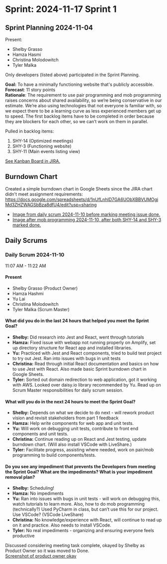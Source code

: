 # Sprint: 2024-11-17 Sprint 1

## Sprint Planning 2024-11-04

Present:
* Shelby Grasso
* Hamza Hasmi
* Christina Molodowitch
* Tyler Malka

Only developers (listed above) participated in the Sprint Planning.

**Goal:** To have a minimally functioning website that's publicly accessible.  
**Forecast**: 11 story points  
**Rationale**: The requirement to use pair programming and mob programming raises concerns about shared availability, so we’re being conservative in our estimate.  We’re also using technologies that not everyone is familiar with, so we expect there to be a learning curve as less experienced members get up to speed.  The first backlog items have to be completed in order because they are blockers for each other, so we can’t work on them in parallel.

Pulled in backlog items:
1. SHY-14 (Optimized meetings)
2. SHY-3 (Functioning website)
3. SHY-11 (Main events listing view)

[See Kanban Board in JIRA.](https://evilore.atlassian.net/jira/software/projects/SHY/boards/1)

## Burndown Chart
Created a simple burndown chart in Google Sheets since the JIRA chart didn't meet assignment requirements:   
https://docs.google.com/spreadsheets/d/1nUfLnhID7GA6UObXBBVUMOgjMd3ZHZWAGSbBza8dfU4/edit?usp=sharing

* [Image from daily scrum 2024-11-10 before marking meeting issue done.](images/screenshots/Sprint_2024-11-17/Burndown%20screenshot%202024-11-10%20112922.png)
* [Image after mob programming 2024-11-10, after both SHY-14 and SHY-3 marked done.](images/screenshots/Sprint_2024-11-17/Burndown%20screenshot%202024-11-10%20123539.png)

## Daily Scrums

### Daily Scrum 2024-11-10
11:07 AM - 11:22 AM

#### Present
* Shelby Grasso (Product Owner)
* Hamza Hashmi
* Yu Lai
* Christina Molodowitch
* Tyler Malka (Scrum Master)

#### What did you do in the last 24 hours that helped you meet the Sprint Goal?
* **Shelby:** Did research into Jest and React, went through tutorials
* **Hamza:** Fixed issue with webapp not running properly on Amplify, set up directory structure for React app and installed libraries.
* **Yu:** Practiced with Jest and React components, tried to build test project to try out Jest.  Ran into issues with bugs in unit tests
* **Christina:** Read through initial React documentation and basics on how to use Jest with React.  Also made basic Sprint burndown chart in Google Sheets.
* **Tyler:** Sorted out domain redirection to web application, got it working with AWS.  Looked over daisy.io library recommended by Yu.  Read up on Scrum Master responsibilities for daily scrum session.

#### What will you do in the next 24 hours to meet the Sprint Goal?
* **Shelby:** Depends on what we decide to do next - will rework product vision and revisit stakeholders from part 1 feedback
* **Hamza:** Help write components for web app and unit tests.
* **Yu:** Will work on debugging unit tests, contribute to front end components and unit tests.
* **Christina:** Continue reading up on React and Jest testing, update burndown chart.  (Will also install VSCode with LiveShare.)
* **Tyler:** Facilitate progress, assisting where needed, work on pair/mob programming to build components/tests.

#### Do you see any impediment that prevents the Developers from meeting the Sprint Goal? What are the impediments? What is your impediment removal plan?
* **Shelby:** Scheduling!
* **Hamza:** No impediments
* **Yu:** Ran into issues with bugs in unit tests - will work on debugging this, watch tutorials to learn more.  Also, how to do mob programming (technically?)  Used PyCharm in class, but can’t use this for our project.  Use VSCode?  (VSCode LiveShare)
* **Christina:** No knowledge/experience with React, will continue to read up on it and practice.  Also needs to install VSCode.
* **Tyler:** No real impediments - organizing and ensuring everyone feels productive

Discussed considering meeting task complete, okayed by Shelby as Product Owner so it was moved to Done.  
[Screenshot of product owner okay](images/screenshots/Sprint_2024-11-17/Issue%20complete%20Screenshot%202024-11-10%20112828.png)

